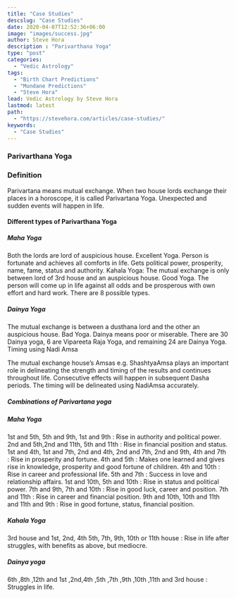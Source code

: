 ```yaml
---
title: "Case Studies"
descslug: "Case Studies"
date: 2020-04-07T12:52:36+06:00
image: "images/success.jpg"
author: Steve Hora
description : "Parivarthana Yoga"
type: "post"
categories: 
  - "Vedic Astrology"
tags:
  - "Birth Chart Predictions"
  - "Mundane Predictions"
  - "Steve Hora"
lead: Vedic Astrology by Steve Hora
lastmod: latest 
path:
  - "https://stevehora.com/articles/case-studies/"
keywords:
  - "Case Studies"
---
```


### Parivarthana Yoga

### Definition

Parivartana  means mutual exchange. When two house lords exchange their places in a horoscope, it is called Parivartana Yoga. Unexpected and sudden events will happen in life.

#### Different types of Parivarthana Yoga

##### Maha Yoga

Both the lords are lord of auspicious house. Excellent Yoga. Person is fortunate and achieves all comforts in life. Gets political power, prosperity, name, fame, status and authority.
Kahala Yoga: The mutual exchange is only between lord of 3rd house and an auspicious house. Good Yoga. The person will come up in life against all odds and be prosperous with own effort and hard work. There are 8 possible types.

##### Dainya Yoga

The mutual exchange is between  a dusthana lord and the other an auspicious house. Bad Yoga. Dainya means poor or miserable.  There are 30 Dainya yoga, 6 are Vipareeta Raja Yoga, and remaining 24 are Dainya Yoga.
Timing using Nadi Amsa

The mutual exchange house’s Amsas e.g. ShashtyaAmsa plays an important role in delineating the strength and timing of the results and continues throughout life. Consecutive effects will happen in subsequent Dasha periods. The timing will be delineated using NadiAmsa accurately.

##### Combinations of Parivartana yoga

##### Maha Yoga

1st and 5th, 5th and 9th, 1st and 9th : Rise in authority and political power.
2nd and 5th,2nd and 11th, 5th and 11th : Rise in financial position and status.
1st and 4th, 1st and 7th, 2nd and 4th, 2nd and 7th, 2nd and 9th, 4th and 7th : Rise in prosperity and fortune.
4th and 5th : Makes one learned and gives rise in knowledge, prosperity and good fortune of children.
4th and 10th : Rise in career and professional life.
5th and 7th : Success in love and relationship affairs.
1st and 10th, 5th and 10th : Rise in status and political power.
7th and 9th, 7th and 10th : Rise in good luck, career and position.
7th and 11th : Rise in career and financial position.
9th and 10th, 10th and 11th and 11th and 9th : Rise in good fortune, status, financial position.

##### Kahala Yoga

3rd house and 1st, 2nd, 4th 5th, 7th, 9th, 10th or 11th house : Rise in life after struggles, with benefits as above, but mediocre.

##### Dainya yoga

6th ,8th ,12th and 1st ,2nd,4th ,5th ,7th ,9th ,10th ,11th and 3rd house : Struggles in life.
